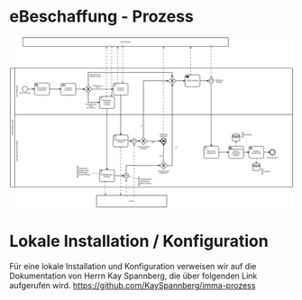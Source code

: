# eBeschaffung - Prozess

![e-Beschaffung Prozess](https://raw.githubusercontent.com/THB-Topcu/eBeschaffung/master/Bilder/Prozess.jpeg)


# Lokale Installation / Konfiguration

Für eine lokale Installation und Konfiguration verweisen wir auf die Dokumentation von Herrn Kay Spannberg, die über folgenden Link aufgerufen wird.
https://github.com/KaySpannberg/imma-prozess
